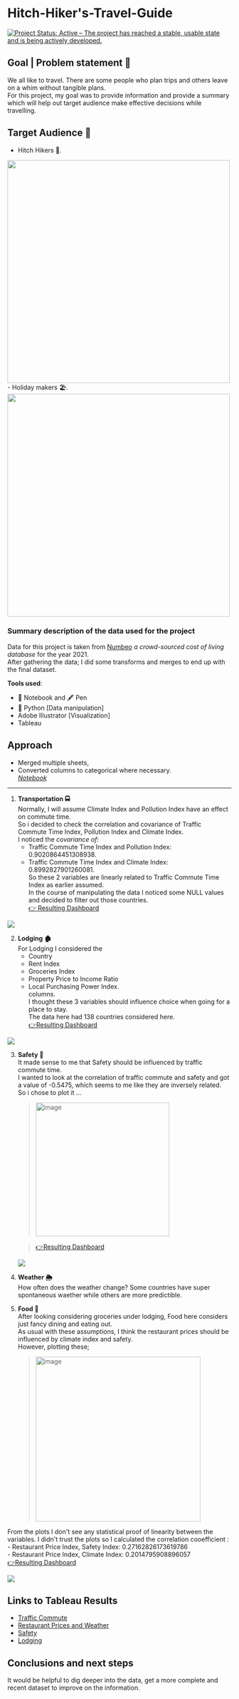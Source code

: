 # Hitch-Hiker's-Travel-Guide
[![Project Status: Active – The project has reached a stable, usable state and is being actively developed.](https://www.repostatus.org/badges/latest/active.svg)](https://www.repostatus.org/#active)

## Goal | Problem statement 🥇
We all like to travel. There are some people who plan trips and others leave on a whim without tangible plans.   
For this project, my goal was to provide information and provide a summary which will help out target audience make effective decisions while travelling.

## Target Audience 🎯
  - Hitch Hikers 🥾. 
  <!--- ![Hitch hikers](https://github.com/lagom-QB/Hitch-Hiker-s-Travel-Guide/blob/gh-pages/Group%201.png)-->
  <img width="500" src="https://github.com/lagom-QB/Hitch-Hiker-s-Travel-Guide/blob/gh-pages/Group%201.png">
  - Holiday makers 🏖️.  
  <!--- ![Holiday makers](https://github.com/lagom-QB/Hitch-Hiker-s-Travel-Guide/blob/gh-pages/Group%202.jpg)-->
  <img width="500" src="https://github.com/lagom-QB/Hitch-Hiker-s-Travel-Guide/blob/gh-pages/Group%202.jpg">


### Summary description of the data used for the project
  Data for this project is taken from [Numbeo](https://www.numbeo.com/cost-of-living/) _a crowd-sourced cost of living database_ for the year 2021.  
 After gathering the data; I did some transforms and merges to end up with the final dataset.   
 
 **Tools used**:  
  - 📕 Notebook and 🖋️ Pen   
  - 🐍 Python [Data manipulation]   
  - Adobe Illustrator [Visualization]   
  - Tableau

## Approach
  - Merged multiple sheets,
  - Converted columns to categorical where necessary.  
  [_Notebook_](https://github.com/lagom-QB/Hitch-Hiker-s-Travel-Guide/blob/main/notebooks/manipulations.ipynb)
___

1. **Transportation 🚍**  
  Normally, I will assume Climate Index and Pollution Index have an effect on commute time.  
  So i decided to check the correlation and covariance of Traffic Commute Time Index, Pollution Index and Climate Index.  
  I noticed the _covariance of_:
    - Traffic Commute Time Index and Pollution Index: 0.9020864451308938.  
    - Traffic Commute Time Index and Climate Index: 0.8992827901260081.  
  So these 2 variables are linearly related to Traffic Commute Time Index as earlier assumed.  
  In the course of manipulating the data I noticed some NULL values and decided to filter out those countries.   
  [👉 Resulting Dashboard ](https://public.tableau.com/profile/quinsy.brenda#!/vizhome/HowPollutionandClimateIndexInfluenceTrafficCommuteTime/Dashboard1)  
  <!--- ![Result](https://github.com/lagom-QB/Hitch-Hiker-s-Travel-Guide/blob/gh-pages/Dashboard%201.png)-->
  <img src="https://github.com/lagom-QB/Hitch-Hiker-s-Travel-Guide/blob/gh-pages/Dashboard%201.png">

2. **Lodging 🏚️**   
  For Lodging I considered the 
    - Country 
    - Rent Index
    - Groceries Index
    - Property Price to Income Ratio
    - Local Purchasing Power Index.   
  columns.  
  I thought these 3 variables should influence choice when going for a place to stay.  
  The data here had 138 countries considered here.  
  [👉Resulting Dashboard](https://public.tableau.com/views/LodgingCosts/Dashboard2?:language=en&:display_count=y&:origin=viz_share_link)
  <!--- ![Result Lodging](https://github.com/lagom-QB/Hitch-Hiker-s-Travel-Guide/blob/gh-pages/Dashboard%202.png)-->
  <img src="https://github.com/lagom-QB/Hitch-Hiker-s-Travel-Guide/blob/gh-pages/Dashboard%202.png">

3. **Safety 👮**   
  It made sense to me that Safety should be influenced by traffic commute time.     
  I wanted to look at the correlation of traffic commute and safety and got a value of -0.5475, which seems to me like they are inversely related.  
  So i chose to plot it ...   
    > <img width="300" alt="image" src="https://user-images.githubusercontent.com/28558929/112666408-72421180-8e5c-11eb-9015-1799211953a1.png">
  
    > [👉Resulting Dashboard](https://public.tableau.com/views/SafetyandCommuteTime/Dashboard3?:language=en&:display_count=y&:origin=viz_share_link)  
    <!--- ![Result Safety](https://github.com/lagom-QB/Hitch-Hiker-s-Travel-Guide/blob/gh-pages/Dashboard%203.png)--->
    <img src="https://github.com/lagom-QB/Hitch-Hiker-s-Travel-Guide/blob/gh-pages/Dashboard%203.png">
  
4. **Weather 🌦️**  
  How often does the weather change? Some countries have super spontaneous waether while others are more predictible.  
5. **Food 🥖**   
  After looking considering groceries under lodging, Food here considers just fancy dining and eating out.  
  As usual with these assumptions, I think the restaurant prices should be influenced by climate index and safety.  
  However, plotting these;   
    > <img width="370" alt="image" src="https://user-images.githubusercontent.com/28558929/112664128-e929db00-8e59-11eb-93a4-e39cd07ee3b1.png">
  From the plots I don't see any statistical proof of linearity between the variables.
  I didn't trust the plots so I calculated the correlation cooefficient :    
    - Restaurant Price Index, Safety Index: 0.27162826173619786   
    - Restaurant Price Index, Climate Index: 0.2014795908896057    
  [👉Resulting Dashboard](https://public.tableau.com/views/RestaurantPricing/Dashboard1?:language=en&:display_count=y&:origin=viz_share_link)
  <!--- ![Resulting Food](https://github.com/lagom-QB/Hitch-Hiker-s-Travel-Guide/blob/gh-pages/Dashboard%201-2.png)--->
  <img src="https://github.com/lagom-QB/Hitch-Hiker-s-Travel-Guide/blob/gh-pages/Dashboard%201-2.png">
  
## Links to Tableau Results
  - [Traffic Commute](https://public.tableau.com/profile/quinsy.brenda#!/vizhome/HowPollutionandClimateIndexInfluenceTrafficCommuteTime/Dashboard1)
  - [Restaurant Prices and Weather](https://public.tableau.com/views/RestaurantPricing/Dashboard1?:language=en&:display_count=y&:origin=viz_share_link)
  - [Safety](https://public.tableau.com/views/SafetyandCommuteTime/Dashboard3?:language=en&:display_count=y&:origin=viz_share_link) 
  - [Lodging](https://public.tableau.com/views/LodgingCosts/Dashboard2?:language=en&:display_count=y&:origin=viz_share_link)
  
## Conclusions and next steps
It would be helpful to dig deeper into the data, get a more complete and recent dataset to improve on the information.

